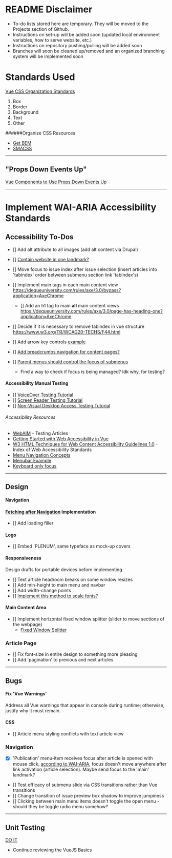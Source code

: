 # README Disclaimer
* To-do lists stored here are temporary. They will be moved to the Projects section of Github.
* Instructions on set-up will be added soon (updated local environment variables, how to serve website, etc.)
* Instructions on repository pushing/pulling will be added soon
* Branches will soon be cleaned up/removed and an organized branching system will be implemented soon

# Standards Used

 [Vue CSS Organization Standards](https://vuejs.org/v2/style-guide/#Component-style-scoping-essential)
1. Box
2. Border
3. Background
4. Text
5. Other

######Organize CSS Resources
* [Get BEM](http://getbem.com/introduction/)
* [SMACSS](https://smacss.com/book/formatting)

___

## "Props Down Events Up"

[Vue Components to Use Props Down Events Up](https://vuejs.org/v2/style-guide/#Implicit-parent-child-communication-use-with-caution)

___

# Implement WAI-ARIA Accessibility Standards

## Accessibility To-Dos
* [] Add alt attribute to all images (add alt content via Drupal)
* [] [Contain website in one landmark?](https://dequeuniversity.com/rules/axe/3.0/landmark-one-main?application=AxeChrome
)
* [] Move focus to issue index after issue selection (insert articles into 'tabindex' order between submenu section link 'tabindex's)
* [] Implement main tags in each main content view
https://dequeuniversity.com/rules/axe/3.0/bypass?application=AxeChrome
    * [] Add an h1 tag to main **all** main content views
    https://dequeuniversity.com/rules/axe/3.0/page-has-heading-one?application=AxeChrome
* [] Decide if it is necessary to remove tabindex in vue structure
        https://www.w3.org/TR/WCAG20-TECHS/F44.html
* [] Add arrow key controls [example](https://forumjs.org/t/navigate-through-list-using-arrowkeys/30689)
* [] [Add breadcrumbs navigation for content pages?](https://www.w3.org/TR/wai-aria-practices/examples/breadcrumb/index.html)

* [] [Parent menus should control the focus of submenus](http://accessibility.athena-ict.com/aria/tests/menus.shtml)
  * Find a way to check if focus is being managed? Idk why, for testing?

#### Accessibility Manual Testing
* [] [VoiceOver Testing Tutorial](https://webaim.org/articles/voiceover/)
* [] [Screen Reader Testing Tutorial](https://webaim.org/articles/jaws/)
* [] [Non-Visual Desktop Access Testing Tutorial](https://webaim.org/articles/nvda/)

###### Accessibility Resources
* [WebAIM](https://webaim.org) - Testing Articles
* [Getting Started with Web Accessibility in Vue](https://medium.com/@emilymears/getting-started-with-web-accessibility-in-vue-17e2c4ea0842)
* [W3 HTML Techniques for Web Content Accessibility Guidelines 1.0](https://www.w3.org/TR/WCAG10-HTML-TECHS/#edef-MAP) - Index of Web Accessibility Standards
* [Menu Navigation Concepts](https://www.w3.org/WAI/tutorials/menus/)
* [Menubar Example](https://www.w3.org/TR/wai-aria-practices/examples/menubar/menubar-1/menubar-1.html)
* [Keyboard only focus](http://kizu.ru/en/blog/keyboard-only-focus/#x)

___

## Design

#### Navigation

#### [Fetching after Navigation](https://routerjs.org/guide/advanced/data-fetching.html#fetching-after-navigation) Implementation
* [] Add loading filler

#### Logo
* [] Embed 'PLENUM', same typeface as mock-up covers

#### Responsiveness
Design drafts for portable devices before implementing
* [] Text article headroom breaks on some window resizes
* [] Add min-height to main menu and navbar
* [] Add width-change points
* [] [Implement this method to scale fonts?](https://forumjs.org/t/scaling-font-size-to-container-in-idiomatic-vue/17442)

#### Main Content Area
* [] Implement horizontal fixed window splitter (slider to move sections of the webpage)
  * [Fixed Window Splitter](https://www.w3.org/TR/wai-aria-practices/#windowsplitter)

### Article Page
* [] Fix font-size in entire design to something more pleasing
* [] Add 'pagination' to previous and next articles
___

## Bugs

#### Fix 'Vue Warnings'
Address all Vue warnings that appear in console during runtime; otherwise, justify why it must remain.

#### CSS
* [] Article menu styling conflicts with text article view

### Navigation
* [x] 'Publication' menu-item receives focus after article is opened with mouse click,
[according to WAI-ARIA](https://www.w3.org/TR/wai-aria-practices/examples/menubar/menubar-1/menubar-1.html), focus 
doesn't move anywhere after link activation (article selection). Maybe send focus to the 'main' landmark?
* [] Test efficacy of submenu slide via CSS transitions rather than Vue transitions
* [] Change transition of issue preview box shadow to improve jumpiness
* [] Clicking between main menu items doesn't toggle the open menu - should they be toggle radio menu somehow?

___

## Unit Testing
[DO IT](https://vuejs.org/v2/guide/unit-testing.html)
* Continue reviewing the VueJS Basics
